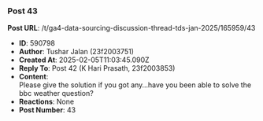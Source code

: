 ### Post 43
**Post URL**: /t/ga4-data-sourcing-discussion-thread-tds-jan-2025/165959/43
- **ID**: 590798
- **Author**: Tushar Jalan  (23f2003751)
- **Created At**: 2025-02-05T11:03:45.090Z
- **Reply To**: Post 42 (K Hari Prasath, 23f2003853)
- **Content**:  
  Please give the solution if you got any…have you been able to solve the bbc weather question?
- **Reactions**: None
- **Post Number**: 43

